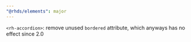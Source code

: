 ```yaml
---
"@rhds/elements": major
---
```

`<rh-accordion>`: remove unused `bordered` attribute, which anyways has no effect since 2.0
